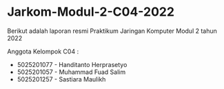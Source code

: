 # Jarkom-Modul-2-C04-2022

Berikut adalah laporan resmi Praktikum Jaringan Komputer Modul 2 tahun 2022

Anggota Kelompok C04 :
* 5025201077 - Handitanto Herprasetyo
* 5025201057 - Muhammad Fuad Salim
* 5025201257 - Sastiara Maulikh
